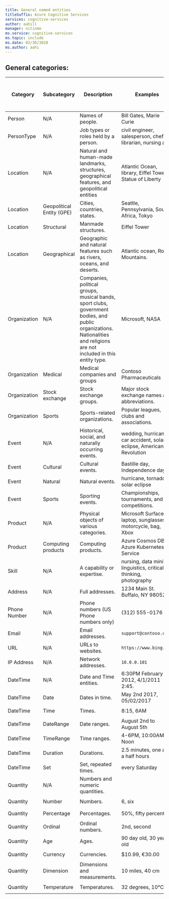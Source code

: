 ```yaml
---
title: General named entities
titleSuffix: Azure Cognitive Services
services: cognitive-services
author: aahill
manager: nitinme
ms.service: cognitive-services
ms.topic: include 
ms.date: 03/30/2020
ms.author: aahi
---
```


## General categories:

| Category   | Subcategory | Description                          | Examples                                                    | Available starting in model-version |
|------------|-------------|--------------------------------------|-------------------------------------------------------------|--------------------------------------|
| Person     | N/A         | Names of people.                     | Bill Gates, Marie Curie                                     | `2019-10-01`                         |
| PersonType | N/A         | Job types or roles held by a person. | civil engineer, salesperson, chef, librarian, nursing aide | `2020-02-01`                         |
|Location    | N/A         | Natural and human-made landmarks, structures, geographical features, and geopolitical entities     | Atlantic Ocean, library, Eiffel Tower, Statue of Liberty         | `2019-10-01` |
|Location     | Geopolitical Entity (GPE)        | Cities, countries, states. | Seattle, Pennsylvania, South Africa, Tokyo        | `2020-02-01` |
|Location     | Structural                       | Manmade structures. | Eiffel Tower        | `2020-04-01` |
|Location     | Geographical       | Geographic and natural features such as rivers, oceans, and deserts. |  Atlantic ocean, Rocky Mountains.        | `2020-04-01` |
|Organization  | N/A | Companies, political groups, musical bands, sport clubs, government bodies, and public organizations. Nationalities and religions are not included in this entity type. | Microsoft, NASA | `2019-10-01` |
|Organization | Medical | Medical companies and groups | Contoso Pharmaceuticals | `2020-04-01` |
|Organization | Stock exchange | Stock exchange groups. | Major stock exchange names and abbreviations. | `2020-04-01` |
| Organization | Sports | Sports-related organizations. | Popular leagues, clubs and associations. | `2020-04-01` | 
| Event  | N/A | Historical, social, and naturally occurring events. | wedding, hurricane, car accident, solar eclipse, American Revolution | `2020-02-01` | 
| Event  | Cultural | Cultural events. | Bastille day, Independence day  | `2020-04-01` | 
| Event  | Natural | Natural events. | hurricane, tornado, solar eclipse  | `2020-04-01` | 
| Event  | Sports | Sporting events. | Championships, tournaments, and competitions.   | `2020-04-01` | 
| Product | N/A | Physical objects of various categories. | Microsoft Surface laptop, sunglasses, motorcycle, bag, Xbox | `2020-02-01` |
| Product | Computing products | Computing products. | Azure Cosmos DB, Azure Kubernetes Service | `2020-02-01 ` |
| Skill | N/A | A capability or expertise. | nursing, data mining, linguistics, critical thinking, photography | `2020-02-01` |  
| Address | N/A | Full addresses. | 1234 Main St. Buffalo, NY 98052 | `2020-04-01` |
| Phone Number | N/A | Phone numbers (US Phone numbers only) | (312) 555-0176 | `2019-10-01` |
| Email | N/A | Email addresses. | `support@contoso.com` | `2019-10-01` | 
| URL | N/A | URLs to websites. | `https://www.bing.com` | `2019-10-01` |
| IP Address | N/A | Network addresses. | `10.0.0.101` | `2019-10-01` |
| DateTime | N/A | Date and Time entities. | 6:30PM February 4 2012, 4/1/2011 2:45. | `2019-10-01` | 
| DateTime | Date | Dates in time. | May 2nd 2017, 05/02/2017 | `2019-10-01` |
| DateTime | Time | Times. | 8:15, 6AM | `2019-10-01` |
| DateTime | DateRange | Date ranges. | August 2nd to August 5th | `2019-10-01` |
| DateTime | TimeRange | Time ranges. | 4-6PM, 10:00AM to Noon | `2019-10-01` |
| DateTime | Duration | Durations. | 2.5 minutes, one and a half hours | `2019-10-01` |
| DateTime | Set | Set, repeated times. | every Saturday | `2019-10-01` |
| Quantity | N/A | Numbers and numeric quantities. | | `2019-10-01` |
| Quantity | Number | Numbers. | 6, six | `2019-10-01` |
| Quantity | Percentage | Percentages. | 50%, fifty percent | `2019-10-01` |
| Quantity | Ordinal | Ordinal numbers. | 2nd, second  | `2019-10-01` |
| Quantity | Age | Ages. | 90 day old, 30 years old | `2019-10-01` |
| Quantity | Currency | Currencies. | $10.99, &euro;30.00  | `2019-10-01` |
| Quantity | Dimension | Dimensions and measurements. | 10 miles, 40 cm  | `2019-10-01` |
| Quantity | Temperature | Temperatures. | 32 degrees, 10°C  | `2019-10-01` |
